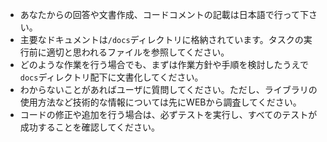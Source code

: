 - あなたからの回答や文書作成、コードコメントの記載は日本語で行って下さい。
- 主要なドキュメントは`/docs`ディレクトリに格納されています。タスクの実行前に適切と思われるファイルを参照してください。
- どのような作業を行う場合でも、まずは作業方針や手順を検討したうえで`docs`ディレクトリ配下に文書化してください。
- わからないことがあればユーザに質問してください。ただし、ライブラリの使用方法など技術的な情報については先にWEBから調査してください。
- コードの修正や追加を行う場合は、必ずテストを実行し、すべてのテストが成功することを確認してください。